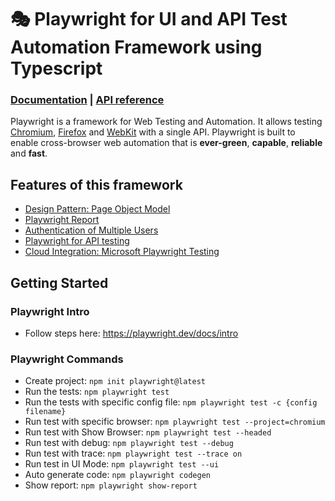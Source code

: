 # 🎭 Playwright for UI and API Test Automation Framework using Typescript

### [Documentation](https://playwright.dev) | [API reference](https://playwright.dev/docs/api/class-playwright)

Playwright is a framework for Web Testing and Automation. It allows testing [Chromium](https://www.chromium.org/Home), [Firefox](https://www.mozilla.org/en-US/firefox/new/) and [WebKit](https://webkit.org/) with a single API. Playwright is built to enable cross-browser web automation that is **ever-green**, **capable**, **reliable** and **fast**.

## Features of this framework
* [Design Pattern: Page Object Model](https://playwright.dev/docs/test-pom)
* [Playwright Report](https://playwright.dev/docs/test-reporters)
* [Authentication of Multiple Users](https://playwright.dev/docs/auth)
* [Playwright for API testing](https://playwright.dev/docs/api-testing)
* [Cloud Integration: Microsoft Playwright Testing](https://learn.microsoft.com/en-us/azure/playwright-testing/quickstart-run-end-to-end-tests?tabs=playwrightcli)

## Getting Started

### Playwright Intro
* Follow steps here: https://playwright.dev/docs/intro

### Playwright Commands
* Create project: `npm init playwright@latest`
* Run the tests: `npm playwright test`
* Run the tests with specific config file: `npm playwright test -c {config filename}` 
* Run test with specific browser: `npm playwright test --project=chromium`
* Run test with Show Browser: `npm playwright test --headed`
* Run test with debug: `npm playwright test --debug`
* Run test with trace: `npm playwright test --trace on`
* Run test in UI Mode: `npm playwright test --ui`
* Auto generate code: `npm playwright codegen`
* Show report: `npm playwright show-report`